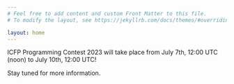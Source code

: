 ```yaml
---
# Feel free to add content and custom Front Matter to this file.
# To modify the layout, see https://jekyllrb.com/docs/themes/#overriding-theme-defaults

layout: home
---
```


ICFP Programming Contest 2023 will take place from July 7th, 12:00 UTC (noon) to July 10th, 12:00 UTC!

Stay tuned for more information.
